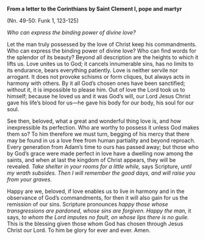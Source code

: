 

**From a letter to the Corinthians by Saint Clement I, pope and martyr**

(Nn. 49-50: Funk 1, 123-125)

_Who can express the binding power of divine love?_

Let the man truly possessed by the love of Christ keep his commandments. Who can express the binding power of divine love? Who can find words for the splendor of its beauty? Beyond all description are the heights to which it lifts us. Love unites us to God; it cancels innumerable sins, has no limits to its endurance, bears everything patiently. Love is neither servile nor arrogant. It does not provoke schisms or form cliques, but always acts in harmony with others. By it all God’s chosen ones have been sanctified; without it, it is impossible to please him. Out of love the Lord took us to himself; because he loved us and it was God’s will, our Lord Jesus Christ gave his life’s blood for us—he gave his body for our body, his soul for our soul.

See then, beloved, what a great and wonderful thing love is, and how inexpressible its perfection. Who are worthy to possess it unless God makes them so? To him therefore we must turn, begging of his mercy that there may be found in us a love free from human partiality and beyond reproach. Every generation from Adam’s time to ours has passed away; but those who by God’s grace were made perfect in love have a dwelling now among the saints, and when at last the kingdom of Christ appears, they will be revealed. _Take shelter in your rooms for a little while,_ says Scripture, _until my wrath subsides. Then I will remember the good days, and will raise you from your graves._

Happy are we, beloved, if love enables us to live in harmony and in the observance of God’s commandments, for then it will also gain for us the remission of our sins. Scripture pronounces _happy those whose transgressions are pardoned, whose sins are forgiven. Happy the man,_ it says, _to whom the Lord imputes no fault, on whose lips there is no guile._ This is the blessing given those whom God has chosen through Jesus Christ our Lord. To him be glory for ever and ever. Amen.

